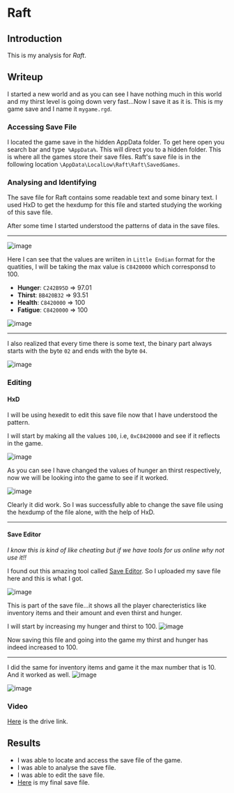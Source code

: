 # Raft

## Introduction
This is my analysis for *Raft*.
## Writeup

I started a new world and as you can see I have nothing much in this world and my thirst level is going down very fast...Now I save it as it is. This is my game save and I name it `mygame.rgd`. 

### Accessing Save File
I located the game save in the hidden AppData folder. To get here open you search bar and type` %AppData%`. This will direct you to a hidden folder. This is where all the games store their save files. Raft's save file is in the following location `\AppData\LocalLow\Raft\Raft\SavedGames`. 

### Analysing and Identifying
The save file for Raft contains some readable text and some binary text. I used HxD to get the hexdump for this file and started studying the working of this save file.

After some time I started understood the patterns of data in the save files.

---
![image](https://github.com/user-attachments/assets/c1b74762-cd2e-4c01-badc-b43f16a2c3eb)

Here I can see that the values are wriiten in `Little Endian` format for the quatities, I will be taking the max value is `C8420000` which corresponsd to 100.
- **Hunger**: `C242B95D` => 97.01
- **Thirst**: `BB420B32` => 93.51
- **Health**: `C8420000` => 100
- **Fatigue**: `C8420000` => 100

![image](https://github.com/user-attachments/assets/9b3eef87-a283-4347-a22f-d0b4ed56f554)

---
I also realized that every time there is some text, the binary part always starts with the byte `02` and ends with the byte `04`.

![image](https://github.com/user-attachments/assets/ac8111a8-cc14-4a9d-bf57-89ddcd3876bb)


### Editing
#### HxD
I will be using hexedit to edit this save file now that I have understood the pattern.

I will start by making all the values `100`, i.e, `0xC8420000` and see if it reflects in the game. 

![image](https://github.com/user-attachments/assets/96676839-13f6-487a-b86e-4b700d07bda5)

As you can see I have changed the values of hunger an thirst respectively, now we will be looking into the game to see if it worked.

![image](https://github.com/user-attachments/assets/d09f63ab-cb25-43d9-8709-b0e9bce04b2b)

Clearly it did work. So I was successfully able to change the save file using the hexdump of the file alone, with the help of HxD.

---
#### Save Editor
*I know this is kind of like cheating but if we have tools for us online why not use it!!*


I found out this amazing tool called [Save Editor](https://www.saveeditonline.com). So I uploaded my save file here and this is what I got.

![image](https://github.com/AKripper/COPS-CSOC/assets/167231621/185db93d-a97d-44f9-a553-55f04cd4eeed)

This is part of the save file...it shows all the player charecteristics like inventory items and their amount and even thirst and hunger.

I will start by increasing my hunger and thirst to 100. 
![image](https://github.com/AKripper/COPS-CSOC/assets/167231621/75e00833-9940-40c3-8e56-e693689eba6a)

Now saving this file and going into the game my thirst and hunger has indeed increased to 100.

---
I did the same for inventory items and game it the max number that is 10. And it worked as well.
![image](https://github.com/AKripper/COPS-CSOC/assets/167231621/72ecdc08-ba32-4653-86af-8cd87cebd205)

![image](https://github.com/AKripper/COPS-CSOC/assets/167231621/2cef4f4a-14c9-4baa-88d6-19dd4385698b)


### Video
[Here](https://drive.google.com/file/d/13-xhe6ZJpHeitn0n-w_oElgGfUlLMdsB/view) is the drive link.



## Results
- I was able to locate and access the save file of the game.
- I was able to analyse the save file.
- I was able to edit the save file.
- [Here](mygame.rgd) is my final save file.


